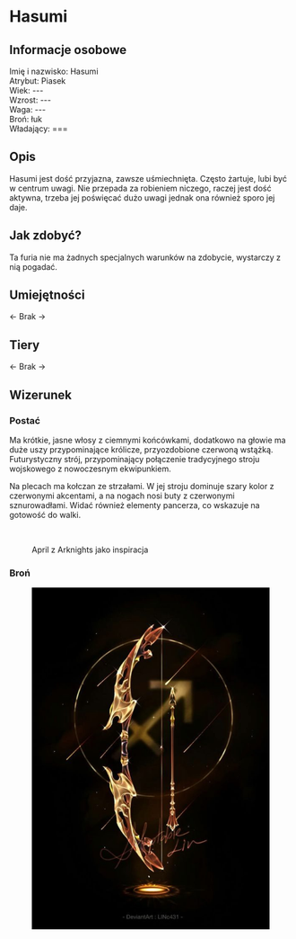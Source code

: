# Hasumi

## Informacje osobowe

Imię i nazwisko: Hasumi\
Atrybut: Piasek\
Wiek: ---\
Wzrost: ---\
Waga: ---\
Broń: łuk\
Władający: ===

## Opis

Hasumi jest dość przyjazna, zawsze uśmiechnięta. Często żartuje, lubi być w centrum uwagi. Nie przepada za robieniem niczego, raczej jest dość aktywna, trzeba jej poświęcać dużo uwagi jednak ona również sporo jej daje.

## Jak zdobyć?

Ta furia nie ma żadnych specjalnych warunków na zdobycie, wystarczy z nią pogadać.

## Umiejętności

<- Brak ->

## Tiery

<- Brak ->

## Wizerunek

### Postać

Ma krótkie, jasne włosy z ciemnymi końcówkami, dodatkowo na głowie ma duże uszy przypominające królicze, przyozdobione czerwoną wstążką. Futurystyczny strój, przypominający połączenie tradycyjnego stroju wojskowego z nowoczesnym ekwipunkiem.

Na plecach ma kołczan ze strzałami. W jej stroju dominuje szary kolor z czerwonymi akcentami, a na nogach nosi buty z czerwonymi sznurowadłami. Widać również elementy pancerza, co wskazuje na gotowość do walki.

<figure><img src="../../.gitbook/assets/image (4).png" alt=""><figcaption><p>April z Arknights jako inspiracja</p></figcaption></figure>

### Broń

<figure><img src="../../.gitbook/assets/image (5).png" alt=""><figcaption></figcaption></figure>
